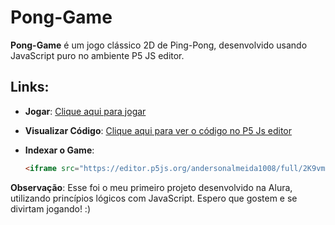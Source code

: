 # Pong-Game

**Pong-Game** é um jogo clássico 2D de Ping-Pong, desenvolvido usando JavaScript puro no ambiente P5 JS editor.

## Links:

- **Jogar**: [Clique aqui para jogar](https://editor.p5js.org/andersonalmeida1008/full/2K9vmytBG)
  
- **Visualizar Código**: [Clique aqui para ver o código no P5 Js editor](https://editor.p5js.org/andersonalmeida1008/sketches/2K9vmytBG)
  
- **Indexar o Game**: 
  ```html
  <iframe src="https://editor.p5js.org/andersonalmeida1008/full/2K9vmytBG"></iframe>
  ```

**Observação**: Esse foi o meu primeiro projeto desenvolvido na Alura, utilizando princípios lógicos com JavaScript. Espero que gostem e se divirtam jogando! :)
